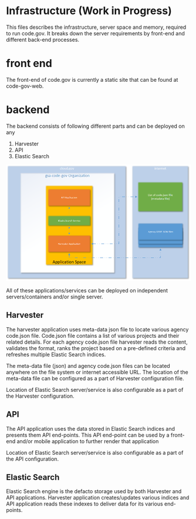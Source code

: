 # Infrastructure (Work in Progress)

This files describes the infrastructure, server space and memory, required to run code.gov.  It breaks down the server requirements by front-end and different back-end processes.

# front end
The front-end of code.gov is currently a static site that can be found at code-gov-web.

# backend
The backend consists of following different parts and can be deployed on any

1.  Harvester
2.  API
3.  Elastic Search

![Architecture Diagram](images/back_end_architecture.png)

All of these applications/services can be deployed on independent servers/containers and/or single server.

## Harvester
The harvester application uses meta-data json file to locate various agency code.json file.  Code.json file contains a list of various projects and their related details.  For each agency code.json file harvester reads the content, validates the format, ranks the project based on a pre-defined criteria and refreshes multiple Elastic Search indices.

The meta-data file (json) and agency code.json files can be located anywhere on the file system or internet accessible URL.  The location of the meta-data file can be configured as a part of Harvester configuration file.

Location of Elastic Search server/service is also configurable as a part of the Harvester configuration.

## API
The API application uses the data stored in Elastic Search indices and presents them API end-points.  This API end-point can be used by a front-end and/or mobile application to further render that application

Location of Elastic Search server/service is also configurable as a part of the API configuration.


## Elastic Search
Elastic Search engine is the defacto storage used by both Harvester and API applications.  Harvester application creates/updates various indices and API application reads these indexes to deliver data for its various end-points.
